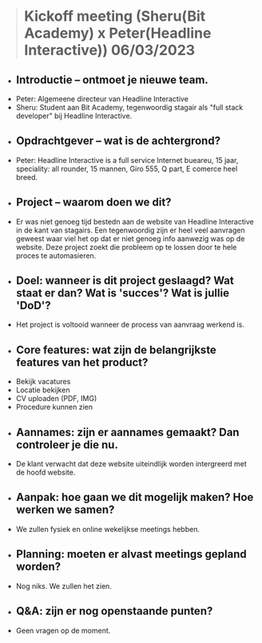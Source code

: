 > # **Kickoff meeting (Sheru(Bit Academy) x Peter(Headline Interactive)) 06/03/2023**
- ## **Introductie – ontmoet je nieuwe team.**
- Peter: Algemeene directeur van Headline Interactive
- Sheru: Student aan Bit Academy, tegenwoordig stagair als "full stack developer" bij Headline Interactive.
- ## **Opdrachtgever – wat is de achtergrond?**
- Peter: Headline Interactive is a full service Internet bueareu, 15 jaar, speciality: all rounder, 15 mannen, Giro 555, Q part, E comerce
  heel breed. 
- ## **Project – waarom doen we dit?**
- Er was niet genoeg tijd bestedn aan de website van Headline Interactive in de kant van stagairs. Een tegenwoordig zijn er heel veel 
  aanvragen geweest waar viel het op dat er niet genoeg info aanwezig was op de website. Deze project zoekt die probleem op te lossen 
  door te hele proces te automasieren.
- ## **Doel: wanneer is dit project geslaagd? Wat staat er dan? Wat is 'succes'? Wat is jullie 'DoD'?**
- Het project is voltooid wanneer de process van aanvraag werkend is.
- ## **Core features: wat zijn de belangrijkste features van het product?**
- Bekijk vacatures
- Locatie bekijken
- CV uploaden (PDF, IMG)
- Procedure kunnen zien
- ## **Aannames: zijn er aannames gemaakt? Dan controleer je die nu.**
- De klant verwacht dat deze website uiteindlijk worden intergreerd met de hoofd website.
- ## **Aanpak: hoe gaan we dit mogelijk maken? Hoe werken we samen?**
- We zullen fysiek en online wekelijkse meetings hebben.
- ## **Planning: moeten er alvast meetings gepland worden?**
- Nog niks. We zullen het zien.
- ## **Q&A: zijn er nog openstaande punten?**
- Geen vragen op de moment.

